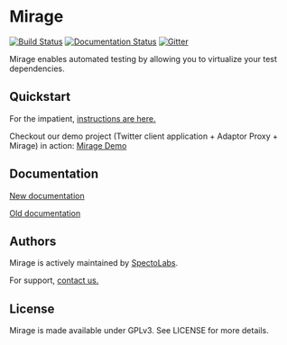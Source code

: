 Mirage
======

[![Build Status](https://travis-ci.org/SpectoLabs/mirage.png?branch=master)](https://travis-ci.org/SpectoLabs/mirage)
[![Documentation Status](https://readthedocs.org/projects/mirage/badge/?version=latest)](http://mirage.readthedocs.org/en/latest/?badge=latest)
[![Gitter](https://badges.gitter.im/Join%20Chat.svg)](https://gitter.im/SpectoLabs/mirage?utm_source=badge&utm_medium=badge&utm_campaign=pr-badge&utm_content=body_badge)

Mirage enables automated testing by allowing you to virtualize your test dependencies.

## Quickstart

For the impatient, [instructions are here.](https://github.com/SpectoLabs/mirage/wiki/quickstart)

Checkout our demo project (Twitter client application + Adaptor Proxy + Mirage) in action: [Mirage Demo](https://github.com/SpectoLabs/mirage_demo)

## Documentation

[New documentation](https://github.com/SpectoLabs/mirage/wiki)

[Old documentation](<http://mirage.readthedocs.org/en/latest/?badge=latest/>)

## Authors

Mirage is actively maintained by [SpectoLabs](https://twitter.com/spectolabs).

For support, [contact us.](mailto:contact@specto.io)

## License

Mirage is made available under GPLv3. See LICENSE for more details.
